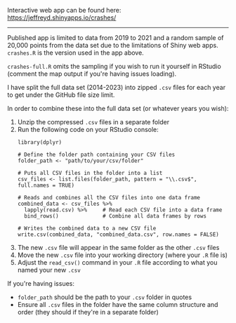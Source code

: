 Interactive web app can be found here: https://jeffreyd.shinyapps.io/crashes/

___

Published app is limited to data from 2019 to 2021 and a random sample of 20,000 points from the data set due to the limitations of Shiny web apps. `crashes.R` is the version used in the app above.

`crashes-full.R` omits the sampling if you wish to run it yourself in RStudio (comment the map output if you're having issues loading).

I have split the full data set (2014-2023) into zipped `.csv` files for each year to get under the GitHub file size limit. 

In order to combine these into the full data set (or whatever years you wish):
  1. Unzip the compressed `.csv` files in a separate folder
  2. Run the following code on your RStudio console:
     ```
     library(dplyr)
      
     # Define the folder path containing your CSV files
     folder_path <- "path/to/your/csv/folder"
      
     # Puts all CSV files in the folder into a list
     csv_files <- list.files(folder_path, pattern = "\\.csv$", full.names = TRUE)
      
     # Reads and combines all the CSV files into one data frame
     combined_data <- csv_files %>%
       lapply(read.csv) %>%     # Read each CSV file into a data frame
       bind_rows()              # Combine all data frames by rows
      
     # Writes the combined data to a new CSV file
     write.csv(combined_data, "combined_data.csv", row.names = FALSE)
     ```
  3. The new `.csv` file will appear in the same folder as the other `.csv` files
  4. Move the new `.csv` file into your working directory (where your `.R` file is)
  5. Adjust the `read_csv()` command in your `.R` file according to what you named your new `.csv`

If you're having issues:
- `folder_path` should be the path to your `.csv` folder in quotes
- Ensure all `.csv` files in the folder have the same column structure and order (they should if they're in a separate folder)
